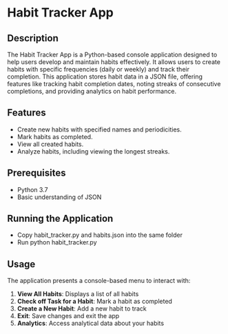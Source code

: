 # Habit Tracker App

## Description
The Habit Tracker App is a Python-based console application designed to help users develop and maintain habits effectively. 
It allows users to create habits with specific frequencies (daily or weekly) and track their completion. 
This application stores habit data in a JSON file, offering features like tracking habit completion dates, 
noting streaks of consecutive completions, and providing analytics on habit performance.

## Features
- Create new habits with specified names and periodicities.
- Mark habits as completed.
- View all created habits.
- Analyze habits, including viewing the longest streaks.

## Prerequisites
- Python 3.7
- Basic understanding of JSON

## Running the Application
- Copy habit_tracker.py and habits.json into the same folder
- Run python habit_tracker.py

## Usage
The application presents a console-based menu to interact with:
1. **View All Habits**: Displays a list of all habits
2. **Check off Task for a Habit**: Mark a habit as completed
3. **Create a New Habit**: Add a new habit to track
4. **Exit**: Save changes and exit the app
5. **Analytics**: Access analytical data about your habits
